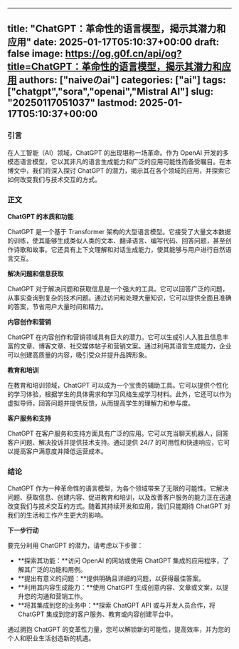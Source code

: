 
---
title: "ChatGPT：革命性的语言模型，揭示其潜力和应用"
date: 2025-01-17T05:10:37+00:00
draft: false
image: https://og.g0f.cn/api/og?title=ChatGPT：革命性的语言模型，揭示其潜力和应用
authors: ["naiveのai"]
categories: ["ai"]
tags: ["chatgpt","sora","openai","Mistral AI"]
slug: "20250117051037"
lastmod: 2025-01-17T05:10:37+00:00
---
### 引言

在人工智能（AI）领域，ChatGPT 的出现堪称一场革命。作为 OpenAI 开发的多模态语言模型，它以其非凡的语言生成能力和广泛的应用可能性而备受瞩目。在本博文中，我们将深入探讨 ChatGPT 的潜力，揭示其在各个领域的应用，并探索它如何改变我们与技术交互的方式。

### 正文

**ChatGPT 的本质和功能**

ChatGPT 是一个基于 Transformer 架构的大型语言模型。它接受了大量文本数据的训练，使其能够生成类似人类的文本、翻译语言、编写代码、回答问题，甚至创作诗歌和故事。它还具有上下文理解和对话生成能力，使其能够与用户进行自然语言交互。

**解决问题和信息获取**

ChatGPT 对于解决问题和获取信息是一个强大的工具。它可以回答广泛的问题，从事实查询到复杂的技术问题。通过访问和处理大量知识，它可以提供全面且准确的答案，节省用户大量时间和精力。

**内容创作和营销**

ChatGPT 在内容创作和营销领域具有巨大的潜力。它可以生成引人入胜且信息丰富的文章、博客文章、社交媒体帖子和营销文案。通过利用其语言生成能力，企业可以创建高质量的内容，吸引受众并提升品牌形象。

**教育和培训**

在教育和培训领域，ChatGPT 可以成为一个宝贵的辅助工具。它可以提供个性化的学习体验，根据学生的具体需求和学习风格生成学习材料。此外，它还可以作为虚拟导师，回答问题并提供反馈，从而提高学生的理解力和参与度。

**客户服务和支持**

ChatGPT 在客户服务和支持方面具有广泛的应用。它可以充当聊天机器人，回答客户问题、解决投诉并提供技术支持。通过提供 24/7 的可用性和快速响应，它可以提高客户满意度并降低运营成本。

### 结论

ChatGPT 作为一种革命性的语言模型，为各个领域带来了无限的可能性。它解决问题、获取信息、创建内容、促进教育和培训，以及改善客户服务的能力正在迅速改变我们与技术交互的方式。随着其持续开发和应用，我们只能期待 ChatGPT 对我们的生活和工作产生更大的影响。

**下一步行动**

要充分利用 ChatGPT 的潜力，请考虑以下步骤：

* **探索其功能：**访问 OpenAI 的网站或使用 ChatGPT 集成的应用程序，了解其广泛的功能和用例。
* **提出有意义的问题：**提供明确且详细的问题，以获得最佳答案。
* **利用其内容生成能力：**使用 ChatGPT 生成创意内容、文章或文案，以提升您的沟通和营销工作。
* **将其集成到您的业务中：**探索 ChatGPT API 或与开发人员合作，将 ChatGPT 集成到您的客户服务、教育或内容创建平台中。

通过拥抱 ChatGPT 的变革性力量，您可以解锁新的可能性，提高效率，并为您的个人和职业生活创造新的机遇。